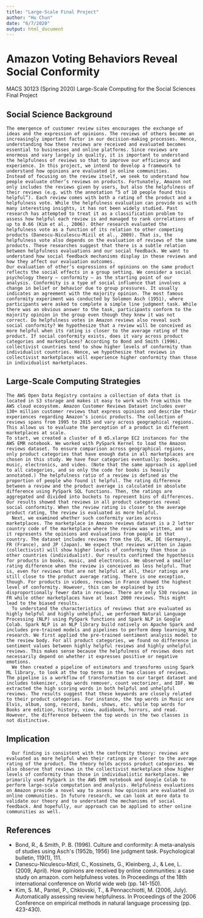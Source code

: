 ```yaml
---
title: "Large-Scale Final Project"
author: "Hu Chun"
date: "6/7/2020"
output: html_document
---
```


# Amazon Voting Behaviors Reveal Social Conformity
MACS 30123 (Spring 2020) Large-Scale Computing for the Social Sciences Final Project

## Social Science Background
    The emergence of customer review sites encourages the exchange of ideas and the expression of opinions. The reviews of others become an increasingly important factor in our decision-making processes. Hence, understanding how these reviews are received and evaluated becomes essential to businesses and online platforms. Since reviews are enormous and vary largely in quality, it is important to understand the helpfulness of reviews so that to improve our efficiency and experience. In this project, we intend to develop a framework to understand how opinions are evaluated in online communities.
    Instead of focusing on the review itself, we seek to understand how people evaluate other’s reviews on products. Fortunately, Amazon not only includes the reviews given by users, but also the helpfulness of their reviews (e.g. with the annotation “5 of 10 people found this helpful”). Each review comes with both a rating of the product and a helpfulness vote. While the helpfulness evaluation can provide us with many interesting insights, it has not been widely studied. Past research has attempted to treat it as a classification problem to assess how helpful each review is and managed to rank correlations of up to 0.66 (Kim et al., 2006). Other research evaluated the helpfulness vote as a function of its relation to other competing products (Danescu-Niculescu-Mizil et al., 2009). That is, the helpfulness vote also depends on the evaluation of reviews of the same products. These researches suggest that there is a subtle relation between helpfulness evaluations and our social feedback. We want to understand how social feedback mechanisms display in these reviews and how they affect our evaluation outcomes.
    Our evaluation of other’s expressions of opinions on the same product reflects the social effects in a group setting. We consider a social psychology theory – conformity – as the starting point of our analysis. Conformity is a type of social influence that involves a change in belief or behavior due to group pressures. It usually indicates an agreement with the majority opinion. The most famous conformity experiment was conducted by Solomon Asch (1951), where participants were asked to complete a simple line judgment task. While there was an obvious answer to the task, participants conform to the majority opinion in the group even though they knew it was not correct. Do helpfulness votes in Amazon reviews also reveal such social conformity? We hypothesize that a review will be conceived as more helpful when its rating is closer to the average rating of the product. If social conformity exists, does it vary across product categories and marketplaces? According to Bond and Smith (1996), collectivist countries tend to show higher levels of conformity than individualist countries. Hence, we hypothesize that reviews in collectivist marketplaces will experience higher conformity than those in individualist marketplaces.
    
## Large-Scale Computing Strategies
    The AWS Open Data Registry contains a collection of data that is located in S3 storage and makes it easy to work with from within the AWS cloud ecosystem. Amazon Customer Reviews Dataset includes over 130+ million customer reviews that express opinions and describe their experiences regarding Amazon’s iconic products. The collection of reviews spans from 1995 to 2015 and vary across geographical regions. This allows us to evaluate the perception of a product in different marketplaces at scale. 
    To start, we created a cluster of 8 m5.xlarge EC2 instances for the AWS EMR notebook. We worked with PySpark Kernel to load the Amazon reviews dataset. To ensure comparison across geographical regions, only product categories that have enough data in all marketplaces are chosen in this study. We have four categories eventually: books, music, electronics, and video. (Note that the same approach is applied to all categories, and so only the code for books is heavily annotated.) The helpfulness ratio of a review is defined as the proportion of people who found it helpful. The rating difference between a review and the product average is calculated in absolute difference using PySpark SQL functions. Then, the ratings are aggregated and divided into buckets to represent bins of differences. Our results showed that reviews in all product categories reveal social conformity. When the review rating is closer to the average product rating, the review is evaluated as more helpful.
	  Next, we examined whether such conformity varies across marketplaces. The marketplace in Amazon reviews dataset is a 2 letter country code of the marketplace where the review was written, and so it represents the opinions and evaluations from people in that country. The dataset includes reviews from the US, UK, DE (Germany), FR (France), and JP (Japan). We expect that reviews written in Japan (collectivist) will show higher levels of conformity than those in other countries (individualist). Our results confirmed the hypothesis for products in books, music, and electronics. We observed a smaller rating difference when the review is conceived as less helpful. That is, even for reviews that are not helpful at all, their ratings are still close to the product average rating. There is one exception, though. For products in videos, reviews in France showed the highest level of conformity. However, this can be explained by its disproportionally fewer data in reviews. There are only 530 reviews in FR while other marketplaces have at least 2000 reviews. This might lead to the biased results.
	  To understand the characteristics of reviews that are evaluated as highly helpful and highly unhelpful, we performed Natural Language Processing (NLP) using PySpark functions and Spark NLP in Google Colab. Spark NLP is an NLP library build natively on Apache Spark and includes pre-trained models and pipelines to perform deep learning NLP research. We first applied the pre-trained sentiment analysis model to the review body. For all product categories, we found no difference in sentiment values between highly helpful reviews and highly unhelpful reviews. This makes sense because the helpfulness of reviews does not necessarily depend on whether it expresses positive or negative emotions.
	  We then created a pipeline of estimators and transforms using Spark ML library, to look at the top terms in the two classes of reviews. The pipeline is a workflow of transformation to our target dataset and includes tokenizer, stop words remover, count vectorizer, and IDF. We extracted the high scoring words in both helpful and unhelpful reviews. The results suggest that these keywords are closely related to their product categories. For instance, the top words in Music are Elvis, album, song, record, bands, shows, etc. while top words for Books are edition, history, view, audiobook, horrors, and read. However, the difference between the top words in the two classes is not distinctive.

## Implication
	  Our finding is consistent with the conformity theory: reviews are evaluated as more helpful when their ratings are closer to the average rating of the product. The theory holds across product categories. We also observe that reviews in the collectivist marketplace show higher levels of conformity than those in individualistic marketplaces. We primarily used PySpark in the AWS EMR notebook and Google Colab to perform large-scale computation and analysis. Helpfulness evaluations on Amazon provide a novel way to assess how opinions are evaluated in online communities. In future research, we can look at more data to validate our theory and to understand the mechanisms of social feedback. And hopefully, our approach can be applied to other online communities as well.

## References
* Bond, R., & Smith, P. B. (1996). Culture and conformity: A meta-analysis of studies using Asch's (1952b, 1956) line judgment task. Psychological bulletin, 119(1), 111.
* Danescu-Niculescu-Mizil, C., Kossinets, G., Kleinberg, J., & Lee, L. (2009, April). How opinions are received by online communities: a case study on amazon. com helpfulness votes. In Proceedings of the 18th international conference on World wide web (pp. 141-150).
* Kim, S. M., Pantel, P., Chklovski, T., & Pennacchiotti, M. (2006, July). Automatically assessing review helpfulness. In Proceedings of the 2006 Conference on empirical methods in natural language processing (pp. 423-430).

                                      